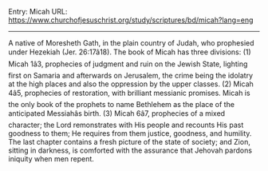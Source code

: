 Entry: Micah
URL: https://www.churchofjesuschrist.org/study/scriptures/bd/micah?lang=eng

---

A native of Moresheth Gath, in the plain country of Judah, who prophesied under Hezekiah (Jer. 26:17â18). The book of Micah has three divisions: (1) Micah 1â3, prophecies of judgment and ruin on the Jewish State, lighting first on Samaria and afterwards on Jerusalem, the crime being the idolatry at the high places and also the oppression by the upper classes. (2) Micah 4â5, prophecies of restoration, with brilliant messianic promises. Micah is the only book of the prophets to name Bethlehem as the place of the anticipated Messiahâs birth. (3) Micah 6â7, prophecies of a mixed character; the Lord remonstrates with His people and recounts His past goodness to them; He requires from them justice, goodness, and humility. The last chapter contains a fresh picture of the state of society; and Zion, sitting in darkness, is comforted with the assurance that Jehovah pardons iniquity when men repent.
